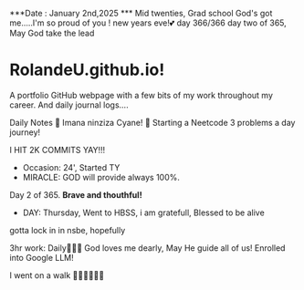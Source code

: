 ***Date : January 2nd,2025 *** Mid twenties, Grad school God's got me.....I'm so proud of you ! new years eve!💕 day 366/366 day two of 365, May God take the lead
# RolandeU.github.io!

A portfolio GitHub webpage with a few bits of my work throughout my career. And daily journal logs....


Daily Notes
💚 Imana ninziza Cyane! 
💚 Starting a Neetcode 3 problems a day journey!

I HIT 2K COMMITS YAY!!!

- Occasion: 24', Started TY 
- MIRACLE: GOD will provide always 100%.

Day 2 of 365. **Brave and thouthful!** 
- DAY: Thursday, Went to HBSS, i am gratefull, Blessed to be alive

gotta lock in in nsbe, hopefully 

3hr work: Daily💚💚💚
God loves me dearly, May He guide all of  us!
Enrolled into Google LLM! 

I went on a walk 💚💚💚💚💚💚
